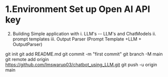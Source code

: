 # 1.Environment Set up Open AI API key 
 2. Building Simple application with 
 i. LLM's -- LLM's and ChatModels
 ii. prompt templates
iii. Output Parser (Prompt Template +LLM + OutputParser)


git init
git add README.md
git commit -m "first commit"
git branch -M main
git remote add origin https://github.com/Imswarup03/chatbot_using_LLM.git
git push -u origin main